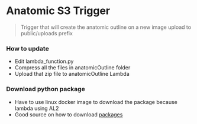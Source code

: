 # Anatomic S3 Trigger
>Trigger that will create the anatomic outline on a new image upload to public/uploads prefix

### How to update
* Edit lambda_function.py
* Compress all the files in anatomicOutline folder 
* Upload that zip file to anatomicOutline Lambda

### Download python package 
* Have to use linux docker image to download the package because lambda using AL2
* Good source on how to download [packages](https://medium.com/@samme/setting-up-python-3-6-aws-lambda-deployment-package-with-numpy-scipy-pillow-and-scikit-image-de488b2afca6)